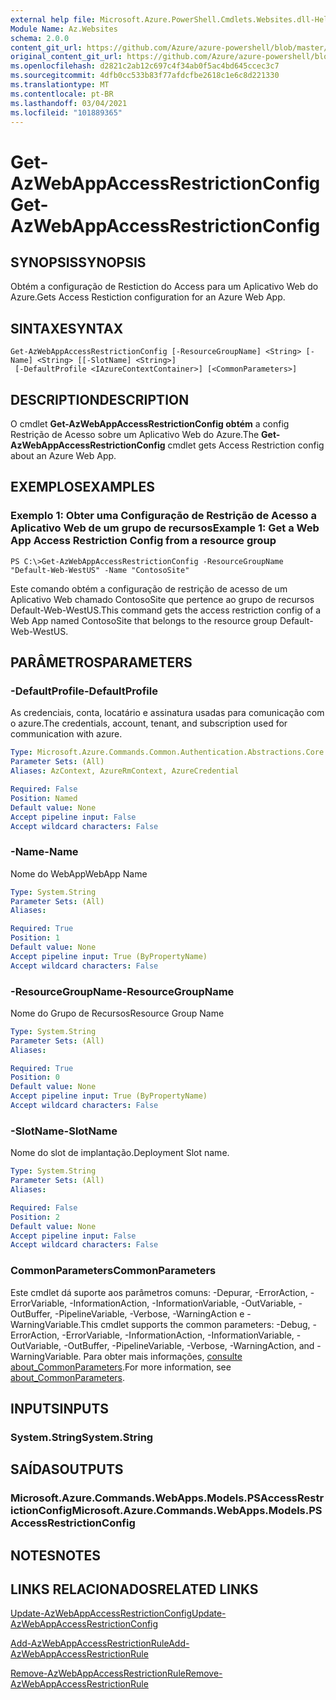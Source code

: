 ```yaml
---
external help file: Microsoft.Azure.PowerShell.Cmdlets.Websites.dll-Help.xml
Module Name: Az.Websites
schema: 2.0.0
content_git_url: https://github.com/Azure/azure-powershell/blob/master/src/Websites/Websites/help/Get-AzWebAppAccessRestrictionConfig.md
original_content_git_url: https://github.com/Azure/azure-powershell/blob/master/src/Websites/Websites/help/Get-AzWebAppAccessRestrictionConfig.md
ms.openlocfilehash: d2821c2ab12c697c4f34ab0f5ac4bd645ccec3c7
ms.sourcegitcommit: 4dfb0cc533b83f77afdcfbe2618c1e6c8d221330
ms.translationtype: MT
ms.contentlocale: pt-BR
ms.lasthandoff: 03/04/2021
ms.locfileid: "101889365"
---
```

# <span data-ttu-id="03b81-101">Get-AzWebAppAccessRestrictionConfig</span><span class="sxs-lookup"><span data-stu-id="03b81-101">Get-AzWebAppAccessRestrictionConfig</span></span>

## <span data-ttu-id="03b81-102">SYNOPSIS</span><span class="sxs-lookup"><span data-stu-id="03b81-102">SYNOPSIS</span></span>
<span data-ttu-id="03b81-103">Obtém a configuração de Restiction do Access para um Aplicativo Web do Azure.</span><span class="sxs-lookup"><span data-stu-id="03b81-103">Gets Access Restiction configuration for an Azure Web App.</span></span>

## <span data-ttu-id="03b81-104">SINTAXE</span><span class="sxs-lookup"><span data-stu-id="03b81-104">SYNTAX</span></span>

```
Get-AzWebAppAccessRestrictionConfig [-ResourceGroupName] <String> [-Name] <String> [[-SlotName] <String>]
 [-DefaultProfile <IAzureContextContainer>] [<CommonParameters>]
```

## <span data-ttu-id="03b81-105">DESCRIPTION</span><span class="sxs-lookup"><span data-stu-id="03b81-105">DESCRIPTION</span></span>
<span data-ttu-id="03b81-106">O cmdlet **Get-AzWebAppAccessRestrictionConfig obtém** a config Restrição de Acesso sobre um Aplicativo Web do Azure.</span><span class="sxs-lookup"><span data-stu-id="03b81-106">The **Get-AzWebAppAccessRestrictionConfig** cmdlet gets Access Restriction config about an Azure Web App.</span></span>

## <span data-ttu-id="03b81-107">EXEMPLOS</span><span class="sxs-lookup"><span data-stu-id="03b81-107">EXAMPLES</span></span>

### <span data-ttu-id="03b81-108">Exemplo 1: Obter uma Configuração de Restrição de Acesso a Aplicativo Web de um grupo de recursos</span><span class="sxs-lookup"><span data-stu-id="03b81-108">Example 1: Get a Web App Access Restriction Config from a resource group</span></span>
```
PS C:\>Get-AzWebAppAccessRestrictionConfig -ResourceGroupName "Default-Web-WestUS" -Name "ContosoSite"
```

<span data-ttu-id="03b81-109">Este comando obtém a configuração de restrição de acesso de um Aplicativo Web chamado ContosoSite que pertence ao grupo de recursos Default-Web-WestUS.</span><span class="sxs-lookup"><span data-stu-id="03b81-109">This command gets the access restriction config of a Web App named ContosoSite that belongs to the resource group Default-Web-WestUS.</span></span>

## <span data-ttu-id="03b81-110">PARÂMETROS</span><span class="sxs-lookup"><span data-stu-id="03b81-110">PARAMETERS</span></span>

### <span data-ttu-id="03b81-111">-DefaultProfile</span><span class="sxs-lookup"><span data-stu-id="03b81-111">-DefaultProfile</span></span>
<span data-ttu-id="03b81-112">As credenciais, conta, locatário e assinatura usadas para comunicação com o azure.</span><span class="sxs-lookup"><span data-stu-id="03b81-112">The credentials, account, tenant, and subscription used for communication with azure.</span></span>

```yaml
Type: Microsoft.Azure.Commands.Common.Authentication.Abstractions.Core.IAzureContextContainer
Parameter Sets: (All)
Aliases: AzContext, AzureRmContext, AzureCredential

Required: False
Position: Named
Default value: None
Accept pipeline input: False
Accept wildcard characters: False
```

### <span data-ttu-id="03b81-113">-Name</span><span class="sxs-lookup"><span data-stu-id="03b81-113">-Name</span></span>
<span data-ttu-id="03b81-114">Nome do WebApp</span><span class="sxs-lookup"><span data-stu-id="03b81-114">WebApp Name</span></span>

```yaml
Type: System.String
Parameter Sets: (All)
Aliases:

Required: True
Position: 1
Default value: None
Accept pipeline input: True (ByPropertyName)
Accept wildcard characters: False
```

### <span data-ttu-id="03b81-115">-ResourceGroupName</span><span class="sxs-lookup"><span data-stu-id="03b81-115">-ResourceGroupName</span></span>
<span data-ttu-id="03b81-116">Nome do Grupo de Recursos</span><span class="sxs-lookup"><span data-stu-id="03b81-116">Resource Group Name</span></span>

```yaml
Type: System.String
Parameter Sets: (All)
Aliases:

Required: True
Position: 0
Default value: None
Accept pipeline input: True (ByPropertyName)
Accept wildcard characters: False
```

### <span data-ttu-id="03b81-117">-SlotName</span><span class="sxs-lookup"><span data-stu-id="03b81-117">-SlotName</span></span>
<span data-ttu-id="03b81-118">Nome do slot de implantação.</span><span class="sxs-lookup"><span data-stu-id="03b81-118">Deployment Slot name.</span></span>

```yaml
Type: System.String
Parameter Sets: (All)
Aliases:

Required: False
Position: 2
Default value: None
Accept pipeline input: False
Accept wildcard characters: False
```

### <span data-ttu-id="03b81-119">CommonParameters</span><span class="sxs-lookup"><span data-stu-id="03b81-119">CommonParameters</span></span>
<span data-ttu-id="03b81-120">Este cmdlet dá suporte aos parâmetros comuns: -Depurar, -ErrorAction, -ErrorVariable, -InformationAction, -InformationVariable, -OutVariable, -OutBuffer, -PipelineVariable, -Verbose, -WarningAction e -WarningVariable.</span><span class="sxs-lookup"><span data-stu-id="03b81-120">This cmdlet supports the common parameters: -Debug, -ErrorAction, -ErrorVariable, -InformationAction, -InformationVariable, -OutVariable, -OutBuffer, -PipelineVariable, -Verbose, -WarningAction, and -WarningVariable.</span></span> <span data-ttu-id="03b81-121">Para obter mais informações, [consulte about_CommonParameters](http://go.microsoft.com/fwlink/?LinkID=113216).</span><span class="sxs-lookup"><span data-stu-id="03b81-121">For more information, see [about_CommonParameters](http://go.microsoft.com/fwlink/?LinkID=113216).</span></span>

## <span data-ttu-id="03b81-122">INPUTS</span><span class="sxs-lookup"><span data-stu-id="03b81-122">INPUTS</span></span>

### <span data-ttu-id="03b81-123">System.String</span><span class="sxs-lookup"><span data-stu-id="03b81-123">System.String</span></span>

## <span data-ttu-id="03b81-124">SAÍDAS</span><span class="sxs-lookup"><span data-stu-id="03b81-124">OUTPUTS</span></span>

### <span data-ttu-id="03b81-125">Microsoft.Azure.Commands.WebApps.Models.PSAccessRestrictionConfig</span><span class="sxs-lookup"><span data-stu-id="03b81-125">Microsoft.Azure.Commands.WebApps.Models.PSAccessRestrictionConfig</span></span>

## <span data-ttu-id="03b81-126">NOTES</span><span class="sxs-lookup"><span data-stu-id="03b81-126">NOTES</span></span>

## <span data-ttu-id="03b81-127">LINKS RELACIONADOS</span><span class="sxs-lookup"><span data-stu-id="03b81-127">RELATED LINKS</span></span>

[<span data-ttu-id="03b81-128">Update-AzWebAppAccessRestrictionConfig</span><span class="sxs-lookup"><span data-stu-id="03b81-128">Update-AzWebAppAccessRestrictionConfig</span></span>](./Update-AzWebAppAccessRestrictionConfig.md)

[<span data-ttu-id="03b81-129">Add-AzWebAppAccessRestrictionRule</span><span class="sxs-lookup"><span data-stu-id="03b81-129">Add-AzWebAppAccessRestrictionRule</span></span>](./Add-AzWebAppAccessRestrictionRule.md)

[<span data-ttu-id="03b81-130">Remove-AzWebAppAccessRestrictionRule</span><span class="sxs-lookup"><span data-stu-id="03b81-130">Remove-AzWebAppAccessRestrictionRule</span></span>](./Remove-AzWebAppAccessRestrictionRule.md)
